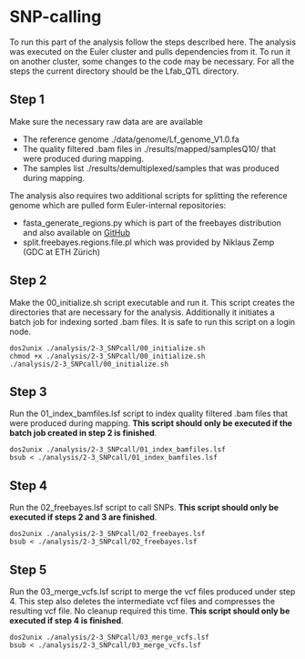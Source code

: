 # SNP-calling
To run this part of the analysis follow the steps described here. The analysis was executed on the Euler cluster and pulls dependencies from it. To run it on another cluster, some changes to the code may be necessary. For all the steps the current directory should be the Lfab_QTL directory.
## Step 1
Make sure the necessary raw data are are available
* The reference genome ./data/genome/Lf_genome_V1.0.fa
* The quality filtered .bam files in ./results/mapped/samplesQ10/ that were produced during mapping.
* The samples list ./results/demultiplexed/samples that was produced during mapping.

The analysis also requires two additional scripts for splitting the reference genome which are pulled form Euler-internal repositories:
* fasta_generate_regions.py which is part of the freebayes distribution and also available on [GitHub](https://github.com/ekg/freebayes/blob/master/scripts/fasta_generate_regions.py)
* split.freebayes.regions.file.pl which was provided by Niklaus Zemp (GDC at ETH Zürich)
## Step 2
Make the 00_initialize.sh script executable and run it. This script creates the directories that are necessary for the analysis. Additionally it initiates a batch job for indexing sorted .bam files. It is safe to run this script on a login node.
```
dos2unix ./analysis/2-3_SNPcall/00_initialize.sh
chmod +x ./analysis/2-3_SNPcall/00_initialize.sh
./analysis/2-3_SNPcall/00_initialize.sh
```
## Step 3
Run the 01_index_bamfiles.lsf script to index quality filtered .bam files that were produced during mapping. **This script should only be executed if the batch job created in step 2 is finished**.
```
dos2unix ./analysis/2-3_SNPcall/01_index_bamfiles.lsf
bsub < ./analysis/2-3_SNPcall/01_index_bamfiles.lsf
```
## Step 4
Run the 02_freebayes.lsf script to call SNPs. **This script should only be executed if steps 2 and 3 are finished**.
```
dos2unix ./analysis/2-3_SNPcall/02_freebayes.lsf
bsub < ./analysis/2-3_SNPcall/02_freebayes.lsf
```
## Step 5
Run the 03_merge_vcfs.lsf script to merge the vcf files produced under step 4. This step also deletes the intermediate vcf files and compresses the resulting vcf file. No cleanup required this time.  **This script should only be executed if step 4 is finished**.
```
dos2unix ./analysis/2-3_SNPcall/03_merge_vcfs.lsf
bsub < ./analysis/2-3_SNPcall/03_merge_vcfs.lsf
```
